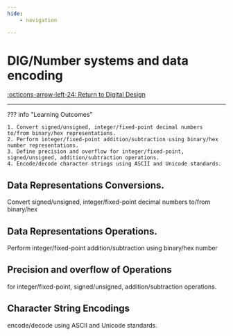 ```yaml
---
hide:
    - navigation 

---
```


# DIG/Number systems and data encoding

[:octicons-arrow-left-24: Return to Digital Design](/Knowledge-Notebook/Digital-Design/)

---

??? info "Learning Outcomes"

    1. Convert signed/unsigned, integer/fixed-point decimal numbers to/from binary/hex representations.
    2. Perform integer/fixed-point addition/subtraction using binary/hex number representations.
    3. Define precision and overflow for integer/fixed-point, signed/unsigned, addition/subtraction operations.
    4. Encode/decode character strings using ASCII and Unicode standards.

## Data Representations Conversions.

Convert signed/unsigned, integer/fixed-point decimal numbers to/from binary/hex 

## Data Representations Operations.

Perform integer/fixed-point addition/subtraction using binary/hex number 

## Precision and overflow of Operations

for integer/fixed-point, signed/unsigned, addition/subtraction operations.

## Character String Encodings

encode/decode using ASCII and Unicode standards.